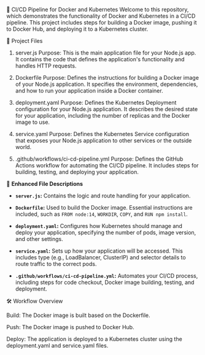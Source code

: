 
🚀 CI/CD Pipeline for Docker and Kubernetes
Welcome to this repository, which demonstrates the functionality of Docker and Kubernetes in a CI/CD pipeline. This project includes steps for building a Docker image, pushing it to Docker Hub, and deploying it to a Kubernetes cluster.

📁 Project Files
1. server.js
Purpose: This is the main application file for your Node.js app. It contains the code that defines the application's functionality and handles HTTP requests.

2. Dockerfile
Purpose: Defines the instructions for building a Docker image of your Node.js application. It specifies the environment, dependencies, and how to run your application inside a Docker container.

3. deployment.yaml
Purpose: Defines the Kubernetes Deployment configuration for your Node.js application. It describes the desired state for your application, including the number of replicas and the Docker image to use.

4. service.yaml
Purpose: Defines the Kubernetes Service configuration that exposes your Node.js application to other services or the outside world.

5. .github/workflows/ci-cd-pipeline.yml
Purpose: Defines the GitHub Actions workflow for automating the CI/CD pipeline. It includes steps for building, testing, and deploying your application.

🎨 **Enhanced File Descriptions**

- **`server.js`:** Contains the logic and route handling for your application.

- **`Dockerfile`:** Used to build the Docker image. Essential instructions are included, such as `FROM node:14`, `WORKDIR`, `COPY`, and `RUN npm install`.

- **`deployment.yaml`:** Configures how Kubernetes should manage and deploy your application, specifying the number of pods, image version, and other settings.

- **`service.yaml`:** Sets up how your application will be accessed. This includes type (e.g., LoadBalancer, ClusterIP) and selector details to route traffic to the correct pods.

- **`.github/workflows/ci-cd-pipeline.yml`:** Automates your CI/CD process, including steps for code checkout, Docker image building, testing, and deployment.

🛠️ Workflow Overview

Build: The Docker image is built based on the Dockerfile.

Push: The Docker image is pushed to Docker Hub.

Deploy: The application is deployed to a Kubernetes cluster using the deployment.yaml and service.yaml files.
